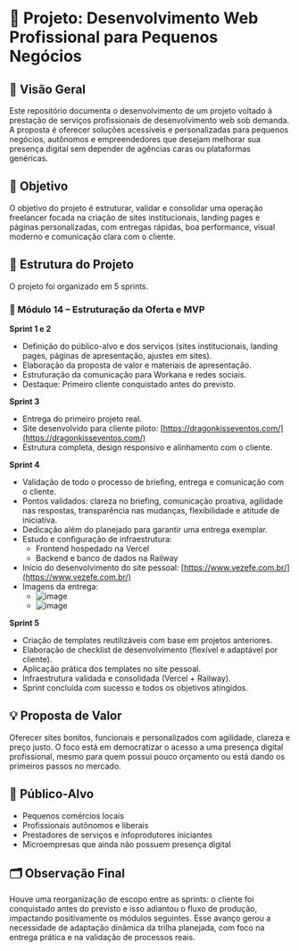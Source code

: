 
# 🚀 Projeto: Desenvolvimento Web Profissional para Pequenos Negócios

## 📖 Visão Geral

Este repositório documenta o desenvolvimento de um projeto voltado à prestação de serviços profissionais de desenvolvimento web sob demanda. A proposta é oferecer soluções acessíveis e personalizadas para pequenos negócios, autônomos e empreendedores que desejam melhorar sua presença digital sem depender de agências caras ou plataformas genéricas.

## 🎯 Objetivo

O objetivo do projeto é estruturar, validar e consolidar uma operação freelancer focada na criação de sites institucionais, landing pages e páginas personalizadas, com entregas rápidas, boa performance, visual moderno e comunicação clara com o cliente.

## 🧩 Estrutura do Projeto

O projeto foi organizado em 5 sprints.

### 🔹 Módulo 14 – Estruturação da Oferta e MVP

**Sprint 1 e 2**
- Definição do público-alvo e dos serviços (sites institucionais, landing pages, páginas de apresentação, ajustes em sites).
- Elaboração da proposta de valor e materiais de apresentação.
- Estruturação da comunicação para Workana e redes sociais.
- Destaque: Primeiro cliente conquistado antes do previsto.

**Sprint 3**
- Entrega do primeiro projeto real.
- Site desenvolvido para cliente piloto: [https://dragonkisseventos.com/](https://dragonkisseventos.com/)
- Estrutura completa, design responsivo e alinhamento com o cliente.

**Sprint 4**
- Validação de todo o processo de briefing, entrega e comunicação com o cliente.
- Pontos validados: clareza no briefing, comunicação proativa, agilidade nas respostas, transparência nas mudanças, flexibilidade e atitude de iniciativa.
- Dedicação além do planejado para garantir uma entrega exemplar.
- Estudo e configuração de infraestrutura:
  - Frontend hospedado na Vercel
  - Backend e banco de dados na Railway
- Início do desenvolvimento do site pessoal: [https://www.vezefe.com.br/](https://www.vezefe.com.br/)
- Imagens da entrega:
  - ![image](https://github.com/user-attachments/assets/b0aae396-b639-4b1e-999f-895856216b43)
  - ![image](https://github.com/user-attachments/assets/b83e6ab5-055b-47f8-8c32-489213f50705)

**Sprint 5**
- Criação de templates reutilizáveis com base em projetos anteriores.
- Elaboração de checklist de desenvolvimento (flexível e adaptável por cliente).
- Aplicação prática dos templates no site pessoal.
- Infraestrutura validada e consolidada (Vercel + Railway).
- Sprint concluída com sucesso e todos os objetivos atingidos.

## 💡 Proposta de Valor

Oferecer sites bonitos, funcionais e personalizados com agilidade, clareza e preço justo. O foco está em democratizar o acesso a uma presença digital profissional, mesmo para quem possui pouco orçamento ou está dando os primeiros passos no mercado.

## 👥 Público-Alvo

- Pequenos comércios locais
- Profissionais autônomos e liberais
- Prestadores de serviços e infoprodutores iniciantes
- Microempresas que ainda não possuem presença digital

## 🗂️ Observação Final

Houve uma reorganização de escopo entre as sprints: o cliente foi conquistado antes do previsto e isso adiantou o fluxo de produção, impactando positivamente os módulos seguintes. Esse avanço gerou a necessidade de adaptação dinâmica da trilha planejada, com foco na entrega prática e na validação de processos reais.
